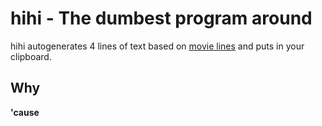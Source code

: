 # hihi - The dumbest program around

hihi autogenerates 4 lines of text based on [movie lines](movie_lines.txt) and puts in your clipboard.

## Why
**'cause**
